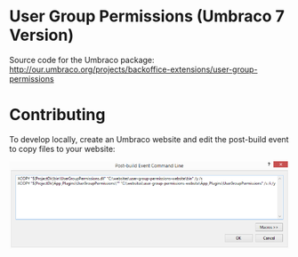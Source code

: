 User Group Permissions (Umbraco 7 Version)
==========================================
Source code for the Umbraco package: http://our.umbraco.org/projects/backoffice-extensions/user-group-permissions

Contributing
============
To develop locally, create an Umbraco website and edit the post-build event to copy files to your website:

![Post-Build](assets/images/post-build.png?raw=true "Post-Build")